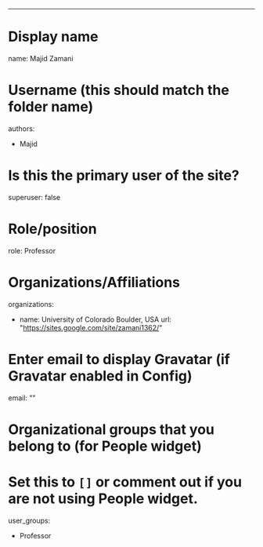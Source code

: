 ---
# Display name
name: Majid Zamani

# Username (this should match the folder name)
authors:
- Majid

# Is this the primary user of the site?
superuser: false

# Role/position
role: Professor

# Organizations/Affiliations
organizations:
- name: University of Colorado Boulder, USA
  url: "https://sites.google.com/site/zamani1362/"

# Enter email to display Gravatar (if Gravatar enabled in Config)
email: ""

# Organizational groups that you belong to (for People widget)
#   Set this to `[]` or comment out if you are not using People widget.
user_groups:
- Professor

